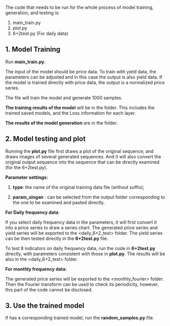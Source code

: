 The code that needs to be run for the whole process of model training, generation, and testing is:

1. main_train.py
2. plot.py
3. 6+2test.py (For daily data)

## 1. Model Training

Run **main_train.py**.

The input of the model should be price data. To train with yield data, the parameters can be adjusted and in this case the output is also yield data. If the model is trained directly with price data, the output is a normalized price series.

The file will train the model and generate 1000 samples.

**The training results of the model** will be in the <TarinedModels> folder. This includes the trained saved models, and the Loss information for each layer.

**The results of the model generation** are in the <Output> folder.

## 2. Model testing and plot

Running the **plot.py** file first draws a plot of the original sequence; and draws images of several generated sequences. And it will also convert the original output sequence into the sequence that can be directly examined (for the 6+2test.py). 

**Parameter settings:**

1. **type**:  the name of the original training data file (without suffix); 

2. **param_singan** : can be selected from the output folder corresponding to the one to be examined and pasted directly.

**For Daily frequency data**:

 If you select daily frequency data in the parameters, it will first convert it into a price series to draw a series chart. The generated price series and yield series will be exported to the <daily_6+2_test> folder. The yield series can be then tested directly in the **6+2test.py** file. 

To test 8 indicators on daily frequency data, run the code in **6+2test.py** directly, with parameters consistent with those in **plot.py**. The results will be also in the <daily_6+2_test> folder.

**For monthly frequency data:**

The generated price series will be exported to the <monthly_fourier> folder. Then the Fourier transform can be used to check its periodicity, however, this part of the code cannot be disclosed.

## 3. Use the trained model

If <TraindeModels> has a corresponding trained model, run the **random_samples.py** file.





